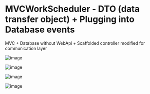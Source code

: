# MVCWorkScheduler - DTO (data transfer object) + Plugging into Database events
MVC + Database without WebApi + Scaffolded controller modified for communication layer


![image](https://user-images.githubusercontent.com/49447848/170537150-985c3b3b-f009-4ee6-a730-02465f1a4606.png)

![image](https://user-images.githubusercontent.com/49447848/170537174-b3613ccc-c56a-4858-9b49-12336fe48003.png)

![image](https://user-images.githubusercontent.com/49447848/170537255-c30ceee1-ddcb-4195-aea7-25a792c7badf.png)

![image](https://user-images.githubusercontent.com/49447848/170537292-1e071a09-5e53-4113-b886-d73e397f5e96.png)
